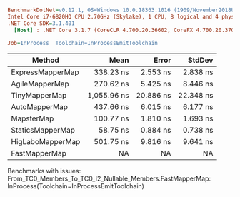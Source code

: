 ``` ini

BenchmarkDotNet=v0.12.1, OS=Windows 10.0.18363.1016 (1909/November2018Update/19H2)
Intel Core i7-6820HQ CPU 2.70GHz (Skylake), 1 CPU, 8 logical and 4 physical cores
.NET Core SDK=3.1.401
  [Host] : .NET Core 3.1.7 (CoreCLR 4.700.20.36602, CoreFX 4.700.20.37001), X64 RyuJIT

Job=InProcess  Toolchain=InProcessEmitToolchain  

```
|           Method |        Mean |     Error |    StdDev |
|----------------- |------------:|----------:|----------:|
| ExpressMapperMap |   338.23 ns |  2.553 ns |  2.838 ns |
|   AgileMapperMap |   270.62 ns |  5.425 ns |  8.446 ns |
|    TinyMapperMap | 1,055.96 ns | 20.886 ns | 22.348 ns |
|    AutoMapperMap |   437.66 ns |  6.015 ns |  6.177 ns |
|       MapsterMap |   100.77 ns |  1.810 ns |  1.693 ns |
|     StaticsMapperMap |    58.75 ns |  0.884 ns |  0.738 ns |
| HigLaboMapperMap |   501.75 ns |  9.816 ns |  9.641 ns |
|    FastMapperMap |          NA |        NA |        NA |

Benchmarks with issues:
  From_TC0_Members_To_TC0_I2_Nullable_Members.FastMapperMap: InProcess(Toolchain=InProcessEmitToolchain)
